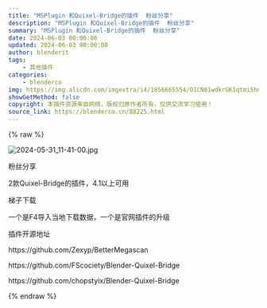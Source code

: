 ```yaml
---
title: "MSPlugin 和Quixel-Bridge的插件  粉丝分享"
description: "MSPlugin 和Quixel-Bridge的插件  粉丝分享"
summary: "MSPlugin 和Quixel-Bridge的插件  粉丝分享"
date: 2024-06-03 00:00:00
updated: 2024-06-03 00:00:00
author: blenderit
tags: 
    - 其他插件
categories:
    - blenderco
img: https://img.alicdn.com/imgextra/i4/1856665554/O1CN01wdkrGK1qtmi5hmGmk_!!1856665554.jpg
showGetMethod: false
copyright: 本插件资源来自网络，版权归原作者所有，仅供交流学习使用！
source_link: https://blenderco.cn/88225.html
---
```


{% raw %}
<p><img src="https://img.alicdn.com/imgextra/i4/1856665554/O1CN01wdkrGK1qtmi5hmGmk_!!1856665554.jpg" alt="2024-05-31_11-41-00.jpg"></p><p>粉丝分享</p><p>2款Quixel-Bridge的插件，4.1以上可用</p><p>梯子下载</p><p>一个是F4导入当地下载数据，一个是官网插件的升级</p><p>插件开源地址</p><p>https://github.com/Zexyp/BetterMegascan</p><p>https://github.com/FScociety/Blender-Quixel-Bridge</p><p>https://github.com/chopstyix/Blender-Quixel-Bridge</p>
<div style="display: none">blenderco</div>
{% endraw %}